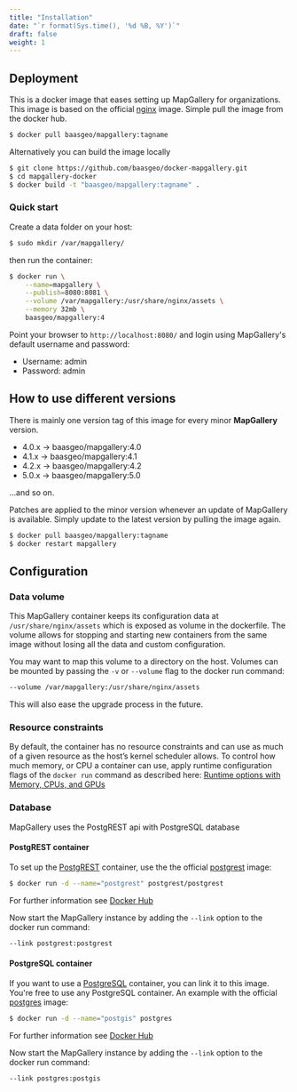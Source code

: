 ```yaml
---
title: "Installation"
date: "`r format(Sys.time(), '%d %B, %Y')`"
draft: false
weight: 1
---
```

## Deployment

This is a docker image that eases setting up MapGallery for organizations. This image is based on the official [nginx](https://hub.docker.com/_/nginx) image.  Simple pull the image from the docker hub.

```bash
$ docker pull baasgeo/mapgallery:tagname
```

Alternatively you can build the image locally

```bash
$ git clone https://github.com/baasgeo/docker-mapgallery.git
$ cd mapgallery-docker
$ docker build -t "baasgeo/mapgallery:tagname" .
```

### Quick start

Create a data folder on your host:

```bash
$ sudo mkdir /var/mapgallery/
```

then run the container:

```bash
$ docker run \
    --name=mapgallery \
    --publish=8080:8081 \
    --volume /var/mapgallery:/usr/share/nginx/assets \
    --memory 32mb \
    baasgeo/mapgallery:4
```

Point your browser to `http://localhost:8080/` and login using MapGallery's default username and password:

- Username: admin
- Password: admin

## How to use different versions

There is mainly one version tag of this image for every minor **MapGallery** version.

- 4.0.x -> baasgeo/mapgallery:4.0
- 4.1.x -> baasgeo/mapgallery:4.1
- 4.2.x -> baasgeo/mapgallery:4.2
- 5.0.x -> baasgeo/mapgallery:5.0

...and so on.  

Patches are applied to the minor version whenever an update of MapGallery is available. Simply update to the latest version by pulling the image again.

```bash
$ docker pull baasgeo/mapgallery:tagname
$ docker restart mapgallery
```

## Configuration

### Data volume

This MapGallery container keeps its configuration data at `/usr/share/nginx/assets` which is exposed as volume in the dockerfile.
The volume allows for stopping and starting new containers from the same image without losing all the data and custom configuration.

You may want to map this volume to a directory on the host. Volumes can be mounted by passing the `-v` or `--volume` flag to the docker run command:

```bash
--volume /var/mapgallery:/usr/share/nginx/assets
```
This will also ease the upgrade process in the future. 


### Resource constraints

By default, the container has no resource constraints and can use as much of a given resource as the host’s kernel scheduler allows. To control how much memory, or CPU a container can use, apply runtime configuration flags of the `docker run` command as described here: [Runtime options with Memory, CPUs, and GPUs](https://docs.docker.com/config/containers/resource_constraints/)

### Database

MapGallery uses the PostgREST api with PostgreSQL database

#### PostgREST container

To set up the [PostgREST](https://postgrest.org) container, use the the official [postgrest](https://registry.hub.docker.com/r/postgrest/postgrest) image:

```bash
$ docker run -d --name="postgrest" postgrest/postgrest
```

For further information see [Docker Hub](https://registry.hub.docker.com/r/postgrest/postgrest)

Now start the MapGallery instance by adding the `--link` option to the docker run command:

```bash
--link postgrest:postgrest
```

#### PostgreSQL container

If you want to use a [PostgreSQL](https://www.postgresql.org/) container, you can link it to this image. You're free to use any PostgreSQL container.
An example with the official [postgres](https://registry.hub.docker.com/_/postgres/) image:

```bash
$ docker run -d --name="postgis" postgres
```

For further information see [Docker Hub](https://registry.hub.docker.com/_/postgres/)

Now start the MapGallery instance by adding the `--link` option to the docker run command:

```bash
--link postgres:postgis
```